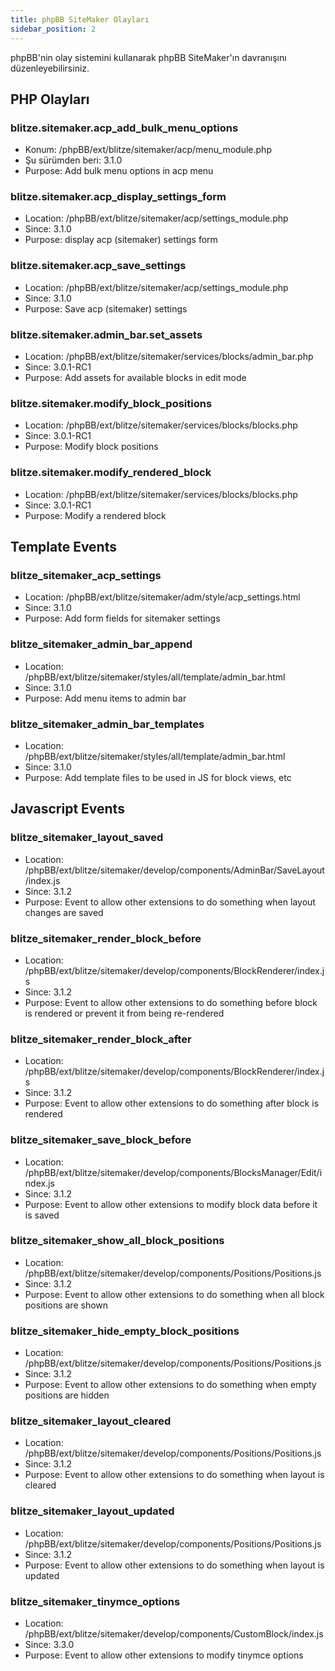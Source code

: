 ```yaml
---
title: phpBB SiteMaker Olayları
sidebar_position: 2
---
```


phpBB'nin olay sistemini kullanarak phpBB SiteMaker'ın davranışını düzenleyebilirsiniz.

## PHP Olayları

### blitze.sitemaker.acp_add_bulk_menu_options

-   Konum: /phpBB/ext/blitze/sitemaker/acp/menu_module.php
-   Şu sürümden beri: 3.1.0
-   Purpose: Add bulk menu options in acp menu

### blitze.sitemaker.acp_display_settings_form

-   Location: /phpBB/ext/blitze/sitemaker/acp/settings_module.php
-   Since: 3.1.0
-   Purpose: display acp (sitemaker) settings form

### blitze.sitemaker.acp_save_settings

-   Location: /phpBB/ext/blitze/sitemaker/acp/settings_module.php
-   Since: 3.1.0
-   Purpose: Save acp (sitemaker) settings

### blitze.sitemaker.admin_bar.set_assets

-   Location: /phpBB/ext/blitze/sitemaker/services/blocks/admin_bar.php
-   Since: 3.0.1-RC1
-   Purpose: Add assets for available blocks in edit mode

### blitze.sitemaker.modify_block_positions

-   Location: /phpBB/ext/blitze/sitemaker/services/blocks/blocks.php
-   Since: 3.0.1-RC1
-   Purpose: Modify block positions

### blitze.sitemaker.modify_rendered_block

-   Location: /phpBB/ext/blitze/sitemaker/services/blocks/blocks.php
-   Since: 3.0.1-RC1
-   Purpose: Modify a rendered block

## Template Events

### blitze_sitemaker_acp_settings

-   Location: /phpBB/ext/blitze/sitemaker/adm/style/acp_settings.html
-   Since: 3.1.0
-   Purpose: Add form fields for sitemaker settings

### blitze_sitemaker_admin_bar_append

-   Location: /phpBB/ext/blitze/sitemaker/styles/all/template/admin_bar.html
-   Since: 3.1.0
-   Purpose: Add menu items to admin bar

### blitze_sitemaker_admin_bar_templates

-   Location: /phpBB/ext/blitze/sitemaker/styles/all/template/admin_bar.html
-   Since: 3.1.0
-   Purpose: Add template files to be used in JS for block views, etc

## Javascript Events

### blitze_sitemaker_layout_saved

-   Location: /phpBB/ext/blitze/sitemaker/develop/components/AdminBar/SaveLayout/index.js
-   Since: 3.1.2
-   Purpose: Event to allow other extensions to do something when layout changes are saved

### blitze_sitemaker_render_block_before

-   Location: /phpBB/ext/blitze/sitemaker/develop/components/BlockRenderer/index.js
-   Since: 3.1.2
-   Purpose: Event to allow other extensions to do something before block is rendered or prevent it from being re-rendered

### blitze_sitemaker_render_block_after

-   Location: /phpBB/ext/blitze/sitemaker/develop/components/BlockRenderer/index.js
-   Since: 3.1.2
-   Purpose: Event to allow other extensions to do something after block is rendered

### blitze_sitemaker_save_block_before

-   Location: /phpBB/ext/blitze/sitemaker/develop/components/BlocksManager/Edit/index.js
-   Since: 3.1.2
-   Purpose: Event to allow other extensions to modify block data before it is saved

### blitze_sitemaker_show_all_block_positions

-   Location: /phpBB/ext/blitze/sitemaker/develop/components/Positions/Positions.js
-   Since: 3.1.2
-   Purpose: Event to allow other extensions to do something when all block positions are shown

### blitze_sitemaker_hide_empty_block_positions

-   Location: /phpBB/ext/blitze/sitemaker/develop/components/Positions/Positions.js
-   Since: 3.1.2
-   Purpose: Event to allow other extensions to do something when empty positions are hidden

### blitze_sitemaker_layout_cleared

-   Location: /phpBB/ext/blitze/sitemaker/develop/components/Positions/Positions.js
-   Since: 3.1.2
-   Purpose: Event to allow other extensions to do something when layout is cleared

### blitze_sitemaker_layout_updated

-   Location: /phpBB/ext/blitze/sitemaker/develop/components/Positions/Positions.js
-   Since: 3.1.2
-   Purpose: Event to allow other extensions to do something when layout is updated

### blitze_sitemaker_tinymce_options

-   Location: /phpBB/ext/blitze/sitemaker/develop/components/CustomBlock/index.js
-   Since: 3.3.0
-   Purpose: Event to allow other extensions to modify tinymce options
